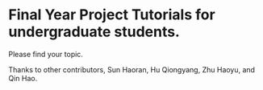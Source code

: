 # Final Year Project Tutorials for undergraduate students.

Please find your topic.

Thanks to other contributors, Sun Haoran, Hu Qiongyang, Zhu Haoyu, and Qin Hao.
